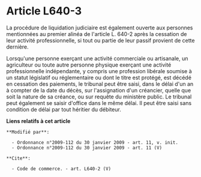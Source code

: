 # Article L640-3

La procédure de liquidation judiciaire est également ouverte aux personnes mentionnées au premier alinéa de l'article L.
640-2 après la cessation de leur activité professionnelle, si tout ou partie de leur passif provient de cette dernière.

Lorsqu'une personne exerçant une activité commerciale ou artisanale, un agriculteur ou toute autre personne physique exerçant
une activité professionnelle indépendante, y compris une profession libérale soumise à un statut législatif ou réglementaire
ou dont le titre est protégé, est décédé en cessation des paiements, le tribunal peut être saisi, dans le délai d'un an à
compter de la date du décès, sur l'assignation d'un créancier, quelle que soit la nature de sa créance, ou sur requête du
ministère public. Le tribunal peut également se saisir d'office dans le même délai. Il peut être saisi sans condition de
délai par tout héritier du débiteur.

**Liens relatifs à cet article**

	**Modifié par**:

	  - Ordonnance n°2009-112 du 30 janvier 2009 - art. 11, v. init.
	  - Ordonnance n°2009-112 du 30 janvier 2009 - art. 11 (V)

	**Cite**:

	  - Code de commerce. - art. L640-2 (V)
